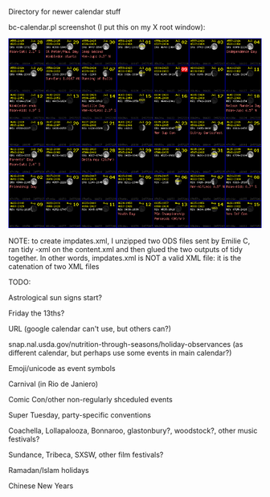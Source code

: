 Directory for newer calendar stuff

bc-calendar.pl screenshot (I put this on my X root window):

<img src="bc-cal-ss.gif">

NOTE: to create impdates.xml, I unzipped two ODS files sent by Emilie
C, ran tidy -xml on the content.xml and then glued the two outputs of
tidy together. In other words, impdates.xml is NOT a valid XML file:
it is the catenation of two XML files

TODO:

Astrological sun signs start?

Friday the 13ths?

URL (google calendar can't use, but others can?)

snap.nal.usda.gov/nutrition-through-seasons/holiday-observances (as
different calendar, but perhaps use some events in main calendar?)

Emoji/unicode as event symbols

Carnival (in Rio de Janiero)

Comic Con/other non-regularly shceduled events

Super Tuesday, party-specific conventions

Coachella, Lollapalooza, Bonnaroo, glastonbury?, woodstock?, other
music festivals?

Sundance, Tribeca, SXSW, other film festivals?

Ramadan/Islam holidays

Chinese New Years
